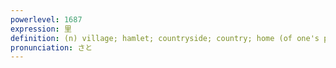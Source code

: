 ```yaml
---
powerlevel: 1687
expression: 里
definition: (n) village; hamlet; countryside; country; home (of one's parents, etc.); hometown; one's origins; one's upbringing; one's past
pronunciation: さと
---
```

